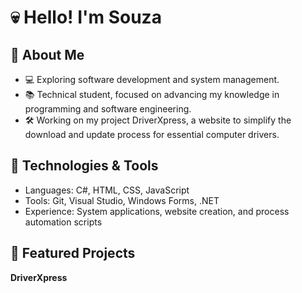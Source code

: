 # **💀 Hello! I'm Souza**

 ## 👻 About Me

* 💻 Exploring software development and system management.
* 📚 Technical student, focused on advancing my knowledge in programming and software engineering.
* 🛠 Working on my project DriverXpress, a website to simplify the download and update process for essential computer drivers.

## 🔧 Technologies & Tools
* Languages: C#, HTML, CSS, JavaScript
* Tools: Git, Visual Studio, Windows Forms, .NET
* Experience: System applications, website creation, and process automation scripts

## 📁 Featured Projects
**DriverXpress**

